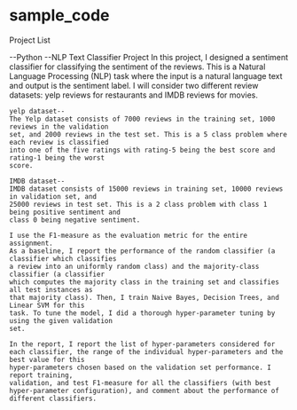 # sample_code

Project List

--Python
  --NLP Text Classifier Project
    In this project, I designed a sentiment classifier for classifying the sentiment of the
    reviews. This is a Natural Language Processing (NLP) task where the input is a natural
    language text and output is the sentiment label. 
    I will consider two different review datasets: yelp reviews for restaurants and IMDB reviews for movies.

    yelp dataset--
    The Yelp dataset consists of 7000 reviews in the training set, 1000 reviews in the validation
    set, and 2000 reviews in the test set. This is a 5 class problem where each review is classified
    into one of the five ratings with rating-5 being the best score and rating-1 being the worst
    score.

    IMDB dataset--
    IMDB dataset consists of 15000 reviews in training set, 10000 reviews in validation set, and
    25000 reviews in test set. This is a 2 class problem with class 1 being positive sentiment and
    class 0 being negative sentiment.

    I use the F1-measure as the evaluation metric for the entire assignment. 
    As a baseline, I report the performance of the random classifier (a classifier which classifies
    a review into an uniformly random class) and the majority-class classifier (a classifier
    which computes the majority class in the training set and classifies all test instances as
    that majority class). Then, I train Naive Bayes, Decision Trees, and Linear SVM for this
    task. To tune the model, I did a thorough hyper-parameter tuning by using the given validation
    set.

    In the report, I report the list of hyper-parameters considered for
    each classifier, the range of the individual hyper-parameters and the best value for this
    hyper-parameters chosen based on the validation set performance. I report training,
    validation, and test F1-measure for all the classifiers (with best hyper-parameter configuration), and comment about the performance of different classifiers.



